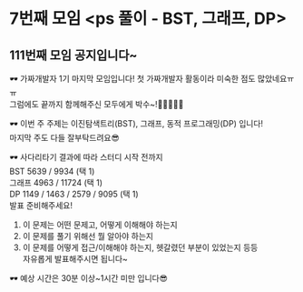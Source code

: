 # 7번째 모임 <ps 풀이 - BST, 그래프, DP>
## 111번째 모임 공지입니다~
🕶 가짜개발자 1기 마지막 모임입니다! 첫 가짜개발자 활동이라 미숙한 점도 많았네요ㅠㅠ  
그럼에도 끝까지 함께해주신 모두에게 박수~!👏👏👏👏👏

🕶 이번 주 주제는 이진탐색트리(BST), 그래프, 동적 프로그래밍(DP) 입니다!  
마지막 주도 다들 잘부탁드려요😎

🕶 사다리타기 결과에 따라 스터디 시작 전까지  
BST 5639 / 9934 (택 1)  
그래프 4963 / 11724 (택 1)  
DP 1149 / 1463 / 2579 / 9095 (택 1)  
발표 준비해주세요!  

1. 이 문제는 어떤 문제고, 어떻게 이해해야 하는지
2. 이 문제를 풀기 위해선 뭘 알아야 하는지
3. 이 문제를 어떻게 접근/이해해야 하는지, 헷갈렸던 부분이 있었는지 등등  
자유롭게 발표해주시면 됩니다~

🕶 예상 시간은 30분 이상~1시간 미만 입니다😎

